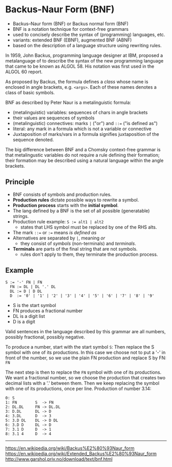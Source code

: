 # Backus-Naur Form (BNF)

- Backus–Naur form (BNF) or Backus normal form (BNF)
- BNF is a notation technique for context-free grammars
- used to concisely describe the syntax of (programming) languages, etc.
- variants: extended BNF (EBNF), augmented BNF (ABNF)
- based on the description of a language structure using rewriting rules.


In 1959, John Backus, programming language designer at IBM, proposed a metalanguage of to describe the syntax of the new programming language that came to be known as ALGOL 58. His notation was first used in the ALGOL 60 report.

As proposed by Backus, the formula defines a *class* whose name is enclosed in angle brackets, e.g. `<args>`. Each of these names denotes a class of basic symbols.

BNF as described by Peter Naur is a metalinguistic formula:
- (metalinguistic) variables: sequences of chars in angle brackets
- their values are sequences of symbols
- (metalinguistic) connectives: marks `|` ("or") and `::=` ("is defined as")
- literal: any mark in a formula which is not a variable or connective
- Juxtaposition of marks/vars in a formula signifies juxtaposition of the sequence denoted.

The big difference between BNF and a Chomsky context-free grammar is that metalingustic variables do not require a rule defining their formation; their formation may be described using a natural language within the angle brackets.


## Principle

* BNF consists of symbols and production rules.
* **Production rules** dictate possible ways to rewrite a symbol.
* **Production process** starts with the **initial symbol**.
* The lang defined by a BNF is the set of all possible (generatable) strings.
* Production rule example: `S := alt1 | alt2`
  - states that LHS symbol must be replaced by one of the RHS alts.
* The mark `::=` or `:=` means *is defined as*
* Alternatives are separated by `|`, meaning *or*
  - they consist of *symbols* (non-terminals) and *terminals*.
* **Terminals** are parts of the final string that are not symbols.
  - rules don't apply to them, they terminate the production process.


## Example

```ebnf
S := '-' FN | FN
  FN := DL | DL '.' DL
  DL := D | D DL
  D  := '0' | '1' | '2' | '3' | '4' | '5' | '6' | '7' | '8' | '9'
```

- S is the start symbol
- FN produces a fractional number
- DL is a digit list
- D is a digit

Valid sentences in the language described by this grammar are all numbers, possibly fractional, possibly negative.

To produce a number, start with the start symbol `S`:
Then replace the S symbol with one of its productions.
In this case we choose not to put a '-' in front of the number, 
so we use the plain FN production and replace S by FN: `FN`

The next step is then to replace the `FN` symbol with one of its productions.
We want a fractional number, so we choose the production that creates two decimal lists with a '.' between them. Then we keep replacing the symbol with one of its productions, once per line. Production of number 3.14:

```
0: S
1: FN        S  -> FN
2: DL.DL     FN -> DL.DL
3: D.DL      DL -> D
4: 3.DL      D  -> 3
5: 3.D DL    DL -> D DL
6: 3.D D     DL -> D
7: 3.1 D     D  -> 1
8: 3.1 4     D  -> 4
```

---

https://en.wikipedia.org/wiki/Backus%E2%80%93Naur_form
https://en.wikipedia.org/wiki/Extended_Backus%E2%80%93Naur_form
http://www.garshol.priv.no/download/text/bnf.html
